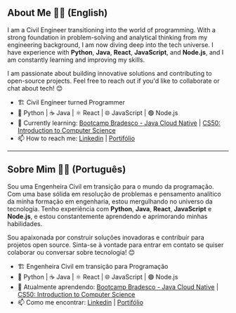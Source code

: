 ## About Me 👩‍💻 (English)

I am a Civil Engineer transitioning into the world of programming. With a strong foundation in problem-solving and analytical thinking from my engineering background, I am now diving deep into the tech universe. I have experience with **Python**, **Java**, **React**, **JavaScript**, and **Node.js**, and I am constantly learning and improving my skills.

I am passionate about building innovative solutions and contributing to open-source projects. Feel free to reach out if you'd like to collaborate or chat about tech! 😊

- 🏗️ Civil Engineer turned Programmer
- 🐍 Python | ☕ Java | ⚛️ React | 🌐 JavaScript | 🟢 Node.js
- 🌱 Currently learning: [Bootcamp Bradesco - Java Cloud Native](https://www.dio.me/bootcamp/bradesco-java-cloud-native) | [CS50: Introduction to Computer Science](https://pll.harvard.edu/course/cs50-introduction-computer-science)
- 📫 How to reach me: [Linkedin](www.linkedin.com/in/marina-fernandesc) | [Portifólio](https://marinadev.vercel.app/)


---


## Sobre Mim 👩‍💻 (Português)

Sou uma Engenheira Civil em transição para o mundo da programação. Com uma base sólida em resolução de problemas e pensamento analítico da minha formação em engenharia, estou mergulhando no universo da tecnologia. Tenho experiência com **Python**, **Java**, **React**, **JavaScript** e **Node.js**, e estou constantemente aprendendo e aprimorando minhas habilidades.

Sou apaixonada por construir soluções inovadoras e contribuir para projetos open source. Sinta-se à vontade para entrar em contato se quiser colaborar ou conversar sobre tecnologia! 😊

- 🏗️ Engenheira Civil em transição para Programação
- 🐍 Python | ☕ Java | ⚛️ React | 🌐 JavaScript | 🟢 Node.js
- 🌱 Atualmente aprendendo: [Bootcamp Bradesco - Java Cloud Native](https://www.dio.me/bootcamp/bradesco-java-cloud-native) | [CS50: Introduction to Computer Science](https://pll.harvard.edu/course/cs50-introduction-computer-science)
- 📫 Como me encontrar: [Linkedin](www.linkedin.com/in/marina-fernandesc) | [Portifólio](https://marinadev.vercel.app/)
